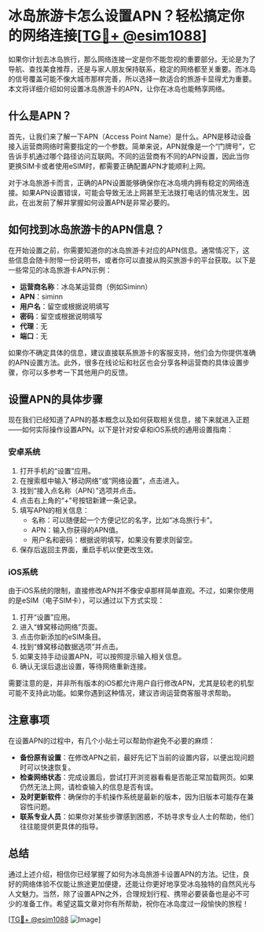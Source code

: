 # 冰岛旅游卡怎么设置APN？轻松搞定你的网络连接[[TG💪+ @esim1088](https://t.me/s/esim1088)]

如果你计划去冰岛旅行，那么网络连接一定是你不能忽视的重要部分。无论是为了导航、查找美食推荐，还是与家人朋友保持联系，稳定的网络都至关重要。而冰岛的信号覆盖可能不像大城市那样完善，所以选择一款适合的旅游卡显得尤为重要。本文将详细介绍如何设置冰岛旅游卡的APN，让你在冰岛也能畅享网络。

## 什么是APN？

首先，让我们来了解一下APN（Access Point Name）是什么。APN是移动设备接入运营商网络时需要指定的一个参数。简单来说，APN就像是一个“门牌号”，它告诉手机通过哪个路径访问互联网。不同的运营商有不同的APN设置，因此当你更换SIM卡或者使用eSIM时，都需要正确配置APN才能顺利上网。

对于冰岛旅游卡而言，正确的APN设置能够确保你在冰岛境内拥有稳定的网络连接。如果APN设置错误，可能会导致无法上网甚至无法拨打电话的情况发生。因此，在出发前了解并掌握如何设置APN是非常必要的。

## 如何找到冰岛旅游卡的APN信息？

在开始设置之前，你需要知道你的冰岛旅游卡对应的APN信息。通常情况下，这些信息会随卡附带一份说明书，或者你可以直接从购买旅游卡的平台获取。以下是一些常见的冰岛旅游卡APN示例：

- **运营商名称**：冰岛某运营商（例如Siminn）
- **APN**：siminn
- **用户名**：留空或根据说明填写
- **密码**：留空或根据说明填写
- **代理**：无
- **端口**：无

如果你不确定具体的信息，建议直接联系旅游卡的客服支持，他们会为你提供准确的APN设置方法。此外，很多在线论坛和社区也会分享各种运营商的具体设置步骤，你可以多参考一下其他用户的反馈。

## 设置APN的具体步骤

现在我们已经知道了APN的基本概念以及如何获取相关信息，接下来就进入正题——如何实际操作设置APN。以下是针对安卓和iOS系统的通用设置指南：

### 安卓系统

1. 打开手机的“设置”应用。
2. 在搜索框中输入“移动网络”或“网络设置”，点击进入。
3. 找到“接入点名称（APN）”选项并点击。
4. 点击右上角的“+”号按钮新建一条记录。
5. 填写APN的相关信息：
   - 名称：可以随便起一个方便记忆的名字，比如“冰岛旅行卡”。
   - APN：输入你获得的APN值。
   - 用户名和密码：根据说明填写，如果没有要求则留空。
6. 保存后返回主界面，重启手机以使更改生效。

### iOS系统

由于iOS系统的限制，直接修改APN并不像安卓那样简单直观。不过，如果你使用的是eSIM（电子SIM卡），可以通过以下方式实现：

1. 打开“设置”应用。
2. 进入“蜂窝移动网络”页面。
3. 点击你新添加的eSIM条目。
4. 找到“蜂窝移动数据选项”并点击。
5. 如果支持手动设置APN，可以按照提示输入相关信息。
6. 确认无误后退出设置，等待网络重新连接。

需要注意的是，并非所有版本的iOS都允许用户自行修改APN，尤其是较老的机型可能不支持此功能。如果你遇到这种情况，建议咨询运营商客服寻求帮助。

## 注意事项

在设置APN的过程中，有几个小贴士可以帮助你避免不必要的麻烦：

- **备份原有设置**：在修改APN之前，最好先记下当前的设置内容，以便出现问题时可以快速恢复。
- **检查网络状态**：完成设置后，尝试打开浏览器看看是否能正常加载网页。如果仍然无法上网，请检查输入的信息是否有误。
- **及时更新软件**：确保你的手机操作系统是最新的版本，因为旧版本可能存在兼容性问题。
- **联系专业人员**：如果你对某些步骤感到困惑，不妨寻求专业人士的帮助，他们往往能提供更具体的指导。

## 总结

通过上述介绍，相信你已经掌握了如何为冰岛旅游卡设置APN的方法。记住，良好的网络体验不仅能让旅途更加便捷，还能让你更好地享受冰岛独特的自然风光与人文魅力。当然，除了设置APN之外，合理规划行程、携带必要装备也是必不可少的准备工作。希望这篇文章对你有所帮助，祝你在冰岛度过一段愉快的旅程！

[[TG💪+ @esim1088](https://t.me/s/esim1088) ![Image](https://i.postimg.cc/4NQfJmqS/Snipaste-2025-05-13-00-14-12.png)]